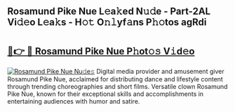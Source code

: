 ## Rosamund Pike Nue L𝚎a𝚔ed N𝚞𝚍e - Part-2AL Vi𝚍𝚎o L𝚎a𝚔s - H𝚘𝚝 O𝚗𝚕yf𝚊ns P𝚑𝚘tos agRdi

# <h2><a href="http://kf8waj.oniu.top/?m=Rosamund+Pike+Nue">🔗👉 🔴 Rosamund Pike Nue P𝚑ot𝚘𝚜 V𝚒d𝚎o</a></h2>

[![Rosamund Pike Nue Nu𝚍e𝚜](https://i.imgur.com/0qMVB7G.gif)](http://kf8waj.oniu.top/?m=Rosamund+Pike+Nue)
Digital media provider and amusement giver Rosamund Pike Nue, acclaimed for distributing dance and lifestyle content through trending choreographies and short films. Versatile clown Rosamund Pike Nue, known for their exceptional skills and accomplishments in entertaining audiences with humor and satire.  
